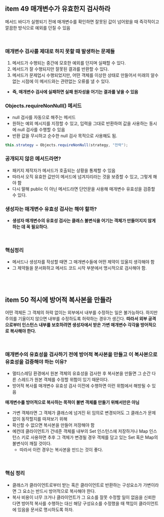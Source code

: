 ## item 49 매개변수가 유효한지 검사하라

메서드 바디가 실행되기 전에 매개변수를 확인하면 잘못된 값이 넘어왔을 때 즉각적이고 깔끔한 방식으로 예외를 던질 수 있음

<br>

### **매개변수 검사를 제대로 하지 못할 때 발생하는 문제들**

1. 메서드가 수행되는 중간에 모호한 예외를 던지며 실패할 수 있다.
2. 메서드가 잘 수행되지만 잘못된 결과를 반환할 수 있다.
3. 메서드가 문제업시 수행되었지만, 어떤 객체를 이상한 상태로 만들어서 미래의 알수 없는 시점에 이 메서드와는 관련없는 오류를 낼 수 있다.
- **즉, 매개변수 검사에 실패하면 실패 원자성을 어기는 결과를 낳을 수 있음**

### Objects.requireNonNull() 메서드

- null 검사를 자동으로 해주는 메서드
- 원하는 예외 메시지를 지정할 수 있고, 입력을 그대로 반환하여 값을 사용하는 동시에 null 검사를 수행할 수 있음
- 반환 값을 무시하고 순수한 null 검사 목적으로 사용해도 됨.

```java
this.strategy = Objects.requireNonNull(strategy, "전략");
```

### 공개되지 않은 메서드라면?

- 패키지 제작자가 메서드가 호출되는 상황을 통제할 수 있음
- 따라서 오직 유효한 값만이 메서드에 넘겨지리라는 것을 보증할 수 있고, 그렇게 해야 함
- 다시 말해 public 이 아닌 메서드라면 단언문을 사용해 매개변수 유효성을 검증할 수 있다.

### 생성자는 매개변수 유효성 검사는 해야 할까?

- **생성자 매개변수의 유효성 검사는 클래스 불변식을 어기는 객체가 만들어지지 않게 하는 데 꼭 필요하다.**

<br>

### 핵심정리

- 메서드나 생성자를 작성할 때면 그 매개변수들에 어떤 제약이 있울지 생각해야 함
- 그 제약들을 문서화하고 메서드 코드 시작 부분에서 명시적으로 검사해야 함.

<br><br>

## item 50 적시에 방어적 복사본을 만들라

어떤 객체든 그 객체의 허락 없이는 외부에서 내부를 수정하는 일은 불가능하다.
하지만 주의를 기울이지 않으면 내부를 수정하도록 허락하는 경우가 생긴다.
**따라서 외부 공격으로부터 인스턴스 내부를 보호하려면 생성자에서 받은 가변 매개변수 각각을 방어적으로 복사해야 한다.**

<br>

### 매개변수의 유효성을 검사하기 전에 방어적 복사본을 만들고 이 복사본으로 유효성을 검증해야 하는 이유?

- 멀티스레딩 환경에서 원본 객체의 유효성을 검사한 후 복사본을 만들면 그 순간 다른 스레드가 원본 객체를 수정할 위험이 있기 때문이다.
- 방어적 복사를 매개변수 유효성 검사 이전에 수행하면 이런 위험에서 해방될 수 있음

**매개변수를 방어적으로 복사하는 목적이 불변 객체를 만들기 위해서만은 아님**

- 가변 객체라면 그 객체가 클래스에 넘겨진 뒤 임의로 변경되어도 그 클래스가 문제없이 동작할지를 따져보기 위해
- 확신할 수 없으면 복사본을 만들어 저장해야 함
- 예컨데 클라이언트가 건네준 객체를 내부의 Set 인스턴스에 저장하거나 Map 인스턴스 키로 사용하면 추후 그 객체가 변경될 경우 객체를 담고 있는 Set 혹은 Map의 불변식이 깨질 것이다.
    - 따라서 이런 경우는 복사본을 만드는 것이 좋다.

<br>

### 핵심 정리

- 클래스가 클라이언트로부터 받는 혹은 클라이언트로 반환하는 구성요소가 가변이라면 그 요소는 반드시 방어적으로 복사해야 한다.
- 복사 비용이 너무 크거나 클라이언트가 그 요소를 잘못 수정할 일이 없음을 신뢰한다면 방어적 복사를 수행하는 대신 해당 구성요소를 수정했을 때 책임이 클라이언트에 있음을 문서로 명시하도록 하자.
